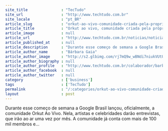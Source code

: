 ```yaml
---
site_title               : "TecTudo"
site_url                 : "http://www.techtudo.com.br"
site_locale              : "pt_BR"
article_slug             : "orkut-ao-vivo-comunidade-criada-pela-propria-google-brasil"
article_title            : "Orkut ao vivo, comunidade criada pela própria Google Brasil"
article_image            : null
article_url              : "http://www.techtudo.com.br/noticias/noticia/2011/05/orkut-ao-vivo-comunidade-criada-pela-propria-google-brasil.html"
article_published_at     : null
article_description      : "Durante esse começo de semana a Google Brasil lançou, oficialmente, a comunidade Orkut Ao Vivo. Nela, artistas e celebridades darão entrevistas, que irão ao ar uma vez por mês. A comunidade já conta com mais de 100 mil membros e..."
article_author_name      : "Bárbara Gaia"
article_author_image     : "http://s2.glbimg.com/rj7mQ9w_wBNdi7niukVUtUhGMP4=/30x30/s2.glbimg.com/I9XNSrVSfNnEl2iU5KRR4SmOKHk=/140x140/s.glbimg.com/po/tt2/f/original/2013/11/12/barbara-gaia.jpg"
article_author_biography : null
article_author_profile   : "http://www.techtudo.com.br/colaborador/barbara-gaia.html"
article_author_facebook  : null
article_author_twitter   : null
category                 : ['business']
tags                     : ['TecTudo']
permalink                : "/:categories/orkut-ao-vivo-comunidade-criada-pela-propria-google-brasil/"
layout                   : post
---
```


Durante esse começo de semana a Google Brasil lançou, oficialmente, a comunidade Orkut Ao Vivo. Nela, artistas e celebridades darão entrevistas, que irão ao ar uma vez por mês. A comunidade já conta com mais de 100 mil membros e...
